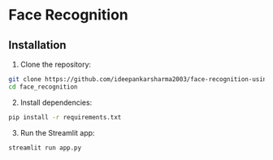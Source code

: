 # Face Recognition 

## Installation

1. Clone the repository:

```bash
git clone https://github.com/ideepankarsharma2003/face-recognition-using-face_recognition
cd face_recognition
```

2. Install dependencies:

```bash
pip install -r requirements.txt
```

3. Run the Streamlit app:

```bash
streamlit run app.py
```




